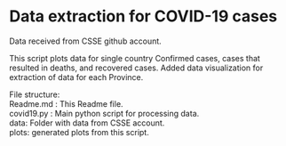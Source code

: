 # Data extraction for COVID-19 cases

Data received from CSSE github account.  

This script plots data for single country Confirmed cases, cases that resulted in deaths, and recovered cases.
Added data visualization for extraction of data for each Province.

File structure:  
Readme.md : This Readme file.  
covid19.py : Main python script for processing data.  
data: Folder with data from CSSE account.  
plots: generated plots from this script.  

